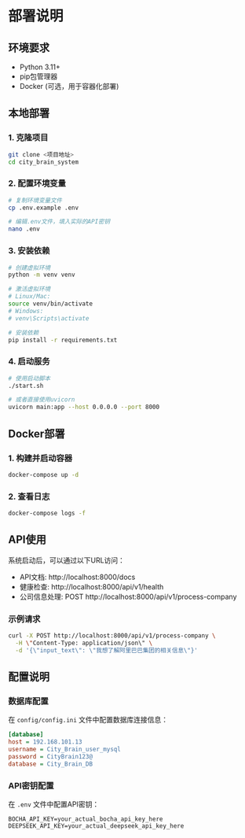 # 部署说明

## 环境要求

- Python 3.11+
- pip包管理器
- Docker (可选，用于容器化部署)

## 本地部署

### 1. 克隆项目

```bash
git clone <项目地址>
cd city_brain_system
```

### 2. 配置环境变量

```bash
# 复制环境变量文件
cp .env.example .env

# 编辑.env文件，填入实际的API密钥
nano .env
```

### 3. 安装依赖

```bash
# 创建虚拟环境
python -m venv venv

# 激活虚拟环境
# Linux/Mac:
source venv/bin/activate
# Windows:
# venv\Scripts\activate

# 安装依赖
pip install -r requirements.txt
```

### 4. 启动服务

```bash
# 使用启动脚本
./start.sh

# 或者直接使用uvicorn
uvicorn main:app --host 0.0.0.0 --port 8000
```

## Docker部署

### 1. 构建并启动容器

```bash
docker-compose up -d
```

### 2. 查看日志

```bash
docker-compose logs -f
```

## API使用

系统启动后，可以通过以下URL访问：

- API文档: http://localhost:8000/docs
- 健康检查: http://localhost:8000/api/v1/health
- 公司信息处理: POST http://localhost:8000/api/v1/process-company

### 示例请求

```bash
curl -X POST http://localhost:8000/api/v1/process-company \
  -H \"Content-Type: application/json\" \
  -d '{\"input_text\": \"我想了解阿里巴巴集团的相关信息\"}'
```

## 配置说明

### 数据库配置

在 `config/config.ini` 文件中配置数据库连接信息：

```ini
[database]
host = 192.168.101.13
username = City_Brain_user_mysql
password = CityBrain123@
database = City_Brain_DB
```

### API密钥配置

在 `.env` 文件中配置API密钥：

```env
BOCHA_API_KEY=your_actual_bocha_api_key_here
DEEPSEEK_API_KEY=your_actual_deepseek_api_key_here
```